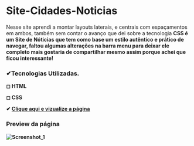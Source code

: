 # Site-Cidades-Noticias

<p> Nesse site aprendi a montar layouts laterais, e centrais com espaçamentos em ambos, também sem contar o avanço que dei sobre a tecnologia <strong>CSS<strong>
é um Site de Nóticias que tem como base um estilo autêntico e prático de navegar, faltou algumas alterações na barra menu para deixar ele completo mais gostaria de compartilhar mesmo assim porque achei que ficou interessante!

<h3>✔Tecnologias Utilizadas.</h3>
<p> ◻ HTML
<p> ◻ CSS
 
  ✔ <a href="https://brunokarbow.github.io/Site-Cidades-Not-cias/">Clique aqui e vizualize a página<a/>
  
  <h3>Preview da página</h3> 
  
 ![Screenshot_1](https://user-images.githubusercontent.com/96805693/201681269-0d7c6095-c775-48d0-90e2-11fae51c2952.png)

  
